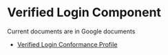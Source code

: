 # Verified Login Component
Current documents are in Google documents
* [Verified Login Conformance Profile ](https://docs.google.com/document/d/1_OB_KOGjhtGjHrpmtAeSjopkeEooSStUKWUmhr-lt_E/edit?usp=sharing)
